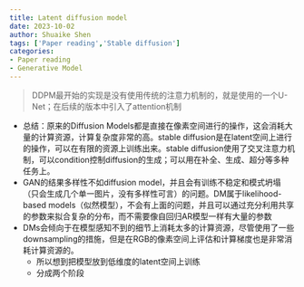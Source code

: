 ```yaml
---
title: Latent diffusion model
date: 2023-10-02
author: Shuaike Shen
tags: ['Paper reading','Stable diffusion']
categories: 
- Paper reading
- Generative Model
---
```


> DDPM最开始的实现是没有使用传统的注意力机制的，就是使用的一个U-Net；在后续的版本中引入了attention机制

- 总结：原来的Diffusion Models都是直接在像素空间进行的操作，这会消耗大量的计算资源，计算复杂度非常的高。stable diffusion是在latent空间上进行的操作，可以在有限的资源上训练出来。stable diffusion使用了交叉注意力机制，可以condition控制diffusion的生成；可以用在补全、生成、超分等多种任务上。
- GAN的结果多样性不如diffusion model，并且会有训练不稳定和模式坍塌（只会生成几个单一图片，没有多样性可言）的问题。DM属于likelihood-based models（似然模型），不会有上面的问题，并且可以通过充分利用共享的参数来拟合复杂的分布，而不需要像自回归AR模型一样有大量的参数
- DMs会倾向于在模型感知不到的细节上消耗太多的计算资源，尽管使用了一些downsampling的措施，但是在RGB的像素空间上评估和计算梯度也是非常消耗计算资源的。
  - 所以想到把模型放到低维度的latent空间上训练
  - 分成两个阶段